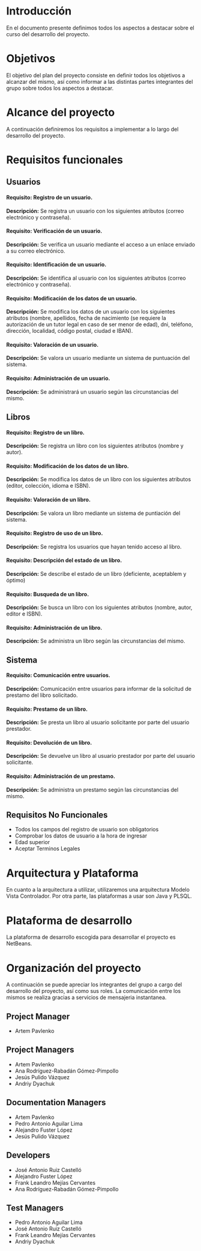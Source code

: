 # Introducción

En el documento presente definimos todos los aspectos a destacar sobre el curso del desarrollo del proyecto.


# Objetivos

El objetivo del plan del proyecto consiste en definir todos los objetivos a alcanzar del mismo, así como informar a las distintas partes integrantes del grupo sobre todos los aspectos a destacar.


# Alcance del proyecto

A continuación definiremos los requisitos a implementar a lo largo del desarrollo del proyecto.

# Requisitos funcionales


## Usuarios

#### Requisito: Registro de un usuario.  
**Descripción:** Se registra un usuario con los siguientes atributos (correo electrónico y contraseña).

#### Requisito: Verificación de un usuario.
**Descripción:** Se verifica un usuario mediante el acceso a un enlace enviado a su correo electrónico.

#### Requisito: Identificación de un usuario.  
**Descripción:** Se identifica al usuario con los siguientes atributos (correo electrónico y contraseña).

#### Requisito: Modificación de los datos de un usuario.
**Descripción:** Se modifica los datos de un usuario con los siguientes atributos (nombre, apellidos, fecha de nacimiento (se requiere la autorización de un tutor legal en caso de ser menor de edad), dni, teléfono, dirección, localidad, código postal, ciudad e IBAN).

#### Requisito: Valoración de un usuario.
**Descripción:** Se valora un usuario mediante un sistema de puntuación del sistema.

#### Requisito: Administración de un usuario.
**Descripción:** Se administrará un usuario según las circunstancias del mismo.


## Libros

#### Requisito: Registro de un libro.
**Descripción:** Se registra un libro con los siguientes atributos (nombre y autor).

#### Requisito: Modificación de los datos de un libro.
**Descripción:** Se modifica los datos de un libro con los siguientes atributos (editor, colección, idioma e ISBN).

#### Requisito: Valoración de un libro.
**Descripción:** Se valora un libro mediante un sistema de puntiación del sistema. 

#### Requisito: Registro de uso de un libro.
**Descripción:** Se registra los usuarios que hayan tenido acceso al libro.

#### Requisito: Descripción del estado de un libro.
**Descripción:** Se describe el estado de un libro (deficiente, aceptablem y óptimo)

#### Requisito: Busqueda de un libro.
**Descripción:** Se busca un libro con los siguientes atributos (nombre, autor, editor e ISBN).

#### Requisito: Administración de un libro.
**Descripción:** Se administra un libro según las circunstancias del mismo.


## Sistema

#### Requisito: Comunicación entre usuarios.
**Descripción:** Comunicación entre usuarios para informar de la solicitud de prestamo del libro solicitado.

#### Requisito: Prestamo de un libro.
**Descripción:** Se presta un libro al usuario solicitante por parte del usuario prestador.

#### Requisito: Devolución de un libro.
**Descripción:** Se devuelve un libro al usuario prestador por parte del usuario solicitante.

#### Requisito: Administración de un prestamo.
**Descripción:** Se administra un prestamo según las circunstancias del mismo. 


  ## Requisitos No Funcionales

  * Todos los campos del registro de usuario son obligatorios
  * Comprobar los datos de usuario a la hora de ingresar
  * Edad superior
  * Aceptar Terminos Legales

  
# Arquitectura y Plataforma 

En cuanto a la arquitectura a utilizar, utilizaremos una arquitectura Modelo Vista Controlador. Por otra parte, las plataformas a usar son Java y PLSQL.

# Plataforma de desarrollo

La plataforma de desarrollo escogida para desarrollar el proyecto es NetBeans.


# Organización del proyecto

A continuación se puede apreciar los integrantes del grupo a cargo del desarrollo del proyecto, así como sus roles. La comunicación entre los mismos se realiza gracias a servicios de mensajeria instantanea.

## Project Manager

* Artem Pavlenko


## Project Managers

* Artem Pavlenko
* Ana Rodríguez-Rabadán Gómez-Pimpollo
* Jesús Pulido Vázquez
* Andriy Dyachuk


## Documentation Managers

* Artem Pavlenko
* Pedro Antonio Aguilar Lima
* Alejandro Fuster López
* Jesús Pulido Vázquez


## Developers

* José Antonio Ruiz Castelló
* Alejandro Fuster López
* Frank Leandro Mejías Cervantes
* Ana Rodríguez-Rabadán Gómez-Pimpollo


## Test Managers

* Pedro Antonio Aguilar Lima
* José Antonio Ruiz Castelló
* Frank Leandro Mejías Cervantes
* Andriy Dyachuk
